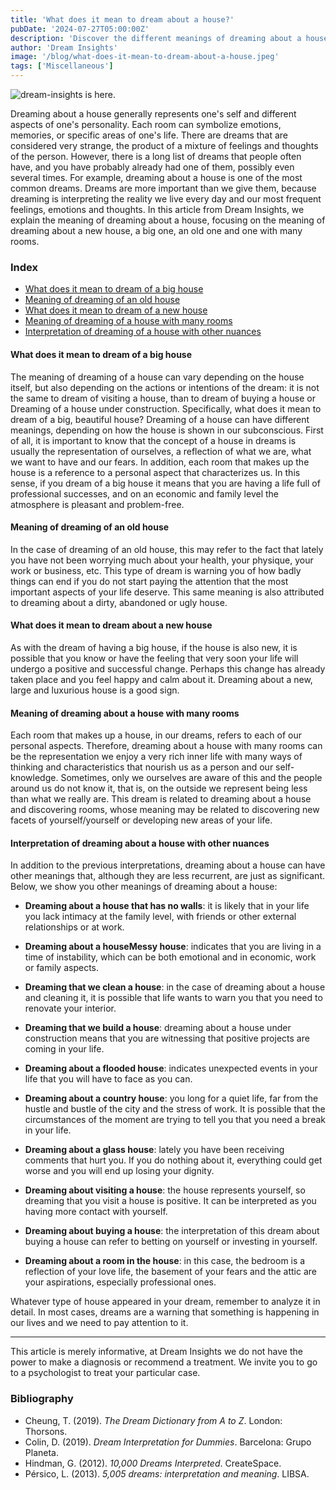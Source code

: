 ```yaml
---
title: 'What does it mean to dream about a house?'
pubDate: '2024-07-27T05:00:00Z'
description: 'Discover the different meanings of dreaming about a house, from large and new houses to old houses with many rooms, and how to interpret these dreams.'
author: 'Dream Insights'
image: '/blog/what-does-it-mean-to-dream-about-a-house.jpeg'
tags: ['Miscellaneous']
---
```


![dream-insights is here.](/blog/what-does-it-mean-to-dream-about-a-house.jpeg)

Dreaming about a house generally represents one's self and different aspects of one's personality. Each room can symbolize emotions, memories, or specific areas of one's life. There are dreams that are considered very strange, the product of a mixture of feelings and thoughts of the person. However, there is a long list of dreams that people often have, and you have probably already had one of them, possibly even several times. For example, dreaming about a house is one of the most common dreams. 
Dreams are more important than we give them, because dreaming is interpreting the reality we live every day and our most frequent feelings, emotions and thoughts. In this article from Dream Insights, we explain the 
meaning of dreaming about a house, focusing on the meaning of dreaming about a new house, a big one, an old one and one with many rooms. 

### Index

- [What does it mean to dream of a big house](#what-does-it-mean-to-dream-of-a-big-house)
- [Meaning of dreaming of an old house](#meaning-of-dreaming-of-an-old-house)
- [What does it mean to dream of a new house](#what-does-it-mean-to-dream-of-a-new-house)
- [Meaning of dreaming of a house with many rooms](#meaning-of-dreaming-of-a-house-with-many-rooms)
- [Interpretation of dreaming of a house with other nuances](#interpretation-of-dreaming-of-a-house-with-other-nuances)

#### What does it mean to dream of a big house

The meaning of dreaming of a house can vary depending on the house itself, but also depending on the actions or intentions of the dream: it is not the same to dream of visiting a house, than to dream of buying a house or Dreaming of a house under construction. 
Specifically, what does it mean to dream of a big, beautiful house? Dreaming of a house can have different meanings, depending on how the house is shown in our subconscious. First of all, it is important to know that the concept of a house in dreams is usually 
the representation of ourselves, a reflection of what we are, what we want to have and our fears. In addition, each room that makes up the house is a reference to a personal aspect that characterizes us. 
In this sense, if you dream of a big house it means that you are having a life full of professional
successes, and on an economic and family level the atmosphere is pleasant and problem-free. 

#### Meaning of dreaming of an old house

In the case of dreaming of an old house, this may refer to the fact that lately you have not been worrying much about your health, your physique, your work or business, etc. This type of dream is warning you of how badly things can end if you do not start paying the attention that the most important aspects of your life deserve. This same meaning is also attributed to dreaming about a dirty, abandoned or ugly house.

#### What does it mean to dream about a new house

As with the dream of having a big house, if the house is also new, it is possible that you know or have the feeling that very soon your life will undergo a positive and successful change. Perhaps this change has already taken place and you feel happy and calm about it. Dreaming about a new, large and luxurious house is a good sign.

#### Meaning of dreaming about a house with many rooms

Each room that makes up a house, in our dreams, refers to each of our personal aspects. Therefore, dreaming about a house with many rooms can be the representation
we enjoy a very rich inner life
with many ways of thinking and characteristics that nourish us as a person and our self-knowledge. Sometimes, only we ourselves are aware of this and the people around us do not know it, that is, on the outside we represent being less than what we really are.
This dream is related to dreaming about a house and discovering rooms, whose meaning may be related to
discovering new facets of yourself/yourself
or developing new areas of your life.

#### Interpretation of dreaming about a house with other nuances

In addition to the previous interpretations, dreaming about a house can have other meanings that, although they are less recurrent, are just as significant. Below, we show you other meanings of dreaming about a house:
- **Dreaming about a house that has no walls**: it is likely that in your life you lack intimacy at the family level, with friends or other external relationships or at work.
- **Dreaming about a houseMessy house**: indicates that you are living in a time of instability, which can be both emotional and in economic, work or family aspects.
- **Dreaming that we clean a house**: in the case of dreaming about a house and cleaning it, it is possible that life wants to warn you that you need to renovate your interior. 

- **Dreaming that we build a house**: dreaming about a house under construction means that you are witnessing that positive projects are coming in your life.
- **Dreaming about a flooded house**: indicates unexpected events in your life that you will have to face as you can.
- **Dreaming about a country house**: you long for a quiet life, far from the hustle and bustle of the city and the stress of work. It is possible that the circumstances of the moment are trying to tell you that you need a break in your life.
- **Dreaming about a glass house**: lately you have been receiving comments that hurt you. If you do nothing about it, everything could get worse and you will end up losing your dignity.
- **Dreaming about visiting a house**: the house represents yourself, so dreaming that you visit a house is positive. It can be interpreted as you having more contact with yourself.
- **Dreaming about buying a house**: the interpretation of this dream about buying a house can refer to betting on yourself or investing in yourself. 

- **Dreaming about a room in the house**: in this case, the bedroom is a reflection of your love life, the basement of your fears and the attic are your aspirations, especially professional ones.

Whatever type of house appeared in your dream, remember to analyze it in detail. In most cases, dreams are a warning that something is happening in our lives and we need to pay attention to it.

---

This article is merely informative, at Dream Insights we do not have the power to make a diagnosis or recommend a treatment. We invite you to go to a psychologist to treat your particular case.

### Bibliography

- Cheung, T. (2019). *The Dream Dictionary from A to Z*. London: Thorsons.
- Colin, D. (2019). *Dream Interpretation for Dummies*. Barcelona: Grupo Planeta.
- Hindman, G. (2012). *10,000 Dreams Interpreted*. CreateSpace.
- Pérsico, L. (2013). *5,005 dreams: interpretation and meaning*. LIBSA.